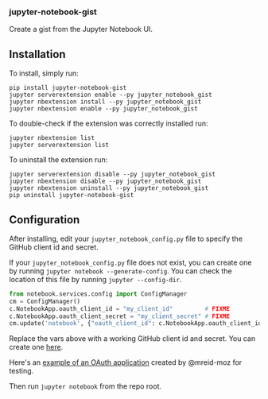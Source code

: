 ### jupyter-notebook-gist

Create a gist from the Jupyter Notebook UI.

## Installation

To install, simply run:

```
pip install jupyter-notebook-gist
jupyter serverextension enable --py jupyter_notebook_gist
jupyter nbextension install --py jupyter_notebook_gist
jupyter nbextension enable --py jupyter_notebook_gist
```
To double-check if the extension was correctly installed run:

```
jupyter nbextension list
jupyter serverextension list
```

To uninstall the extension run:

```
jupyter serverextension disable --py jupyter_notebook_gist
jupyter nbextension disable --py jupyter_notebook_gist
jupyter nbextension uninstall --py jupyter_notebook_gist
pip uninstall jupyter-notebook-gist
```

## Configuration

After installing, edit your `jupyter_notebook_config.py` file to specify the
GitHub client id and secret.

If your `jupyter_notebook_config.py` file does not exist, you can create one by
running `jupyter notebook --generate-config`. You can check the location of
this file by running `jupyter --config-dir`.

```python
from notebook.services.config import ConfigManager
cm = ConfigManager()
c.NotebookApp.oauth_client_id = "my_client_id"         # FIXME
c.NotebookApp.oauth_client_secret = "my_client_secret" # FIXME
cm.update('notebook', {"oauth_client_id": c.NotebookApp.oauth_client_id})
```

Replace the vars above with a working GitHub client id and secret. You can
create one [here](https://github.com/settings/applications).

Here's an [example of an OAuth application](https://cloud.githubusercontent.com/assets/969479/14916551/add90efc-0df0-11e6-8cfb-277754a48b66.png)
created by @mreid-moz for testing.

Then run `jupyter notebook` from the repo root.

